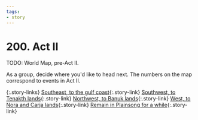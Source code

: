 ```yaml
---
tags:
- story
---
```


# 200. Act II

TODO: World Map, pre-Act II.

As a group, decide where you'd like to head next.
The numbers on the map correspond to events in Act II.

{:.story-links}
[Southeast, to the gulf coast](210-gulf-coast.md){:.story-link}
[Southwest, to Tenakth lands](220-tenakth-lands.md){:.story-link}
[Northwest, to Banuk lands](230-banuk-lands.md){:.story-link}
[West, to Nora and Carja lands](240-west.md){:.story-link}
[Remain in Plainsong for a while](250-plainsong.md){:.story-link}

